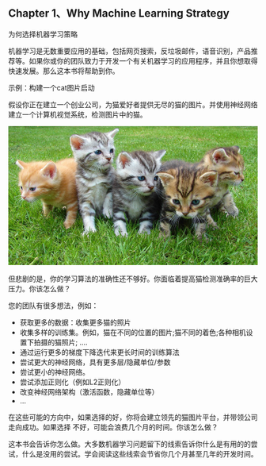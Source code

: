 ## Chapter 1、Why Machine Learning Strategy

为何选择机器学习策略

机器学习是无数重要应用的基础，包括网页搜索，反垃圾邮件，语音识别，产品推荐等。如果你或你的团队致力于开发一个有关机器学习的应用程序，并且你想取得快速发展。那么这本书将帮助到你。

示例：构建一个cat图片启动

假设你正在建立一个创业公司，为猫爱好者提供无尽的猫的图片。并使用神经网络建立一个计算机视觉系统，检测图片中的猫。

![这里写图片描述](https://github.com/shangschun/Machine_Learning_Yearning/blob/master/img/chapter01.png)

但悲剧的是，你的学习算法的准确性还不够好。你面临着提高猫检测准确率的巨大压力。你该怎么做？

您的团队有很多想法，例如：

- 获取更多的数据：收集更多猫的照片
- 收集多样的训练集。例如，猫在不同的位置的图片;猫不同的着色;各种相机设置下拍摄的猫照片; ....
- 通过运行更多的梯度下降迭代来更长时间的训练算法
- 尝试更大的神经网络，具有更多层/隐藏单位/参数
- 尝试更小的神经网络。
- 尝试添加正则化（例如L2正则化）
- 改变神经网络架构（激活函数，隐藏单位等）
- ...

在这些可能的方向中，如果选择的好，你将会建立领先的猫图片平台，并带领公司走向成功。如果选择 不好，可能会浪费几个月的时间。你该怎么做？

这本书会告诉你怎么做。大多数机器学习问题留下的线索告诉你什么是有用的的尝试，什么是没用的尝试。学会阅读这些线索会节省你几个月甚至几年的开发时间。
